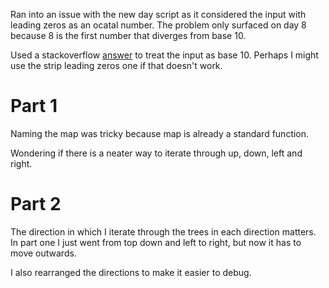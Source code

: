 Ran into an issue with the new day script as it considered the input with leading zeros as an ocatal number.
The problem only surfaced on day 8 because 8 is the first number that diverges from base 10.

Used a stackoverflow [answer](https://stackoverflow.com/questions/8078167/printf-in-bash-09-and-08-are-invalid-numbers-07-and-06-are-fine) to treat the input as base 10. Perhaps I might use the strip leading zeros one if that doesn't work.

# Part 1

Naming the map was tricky because map is already a standard function.

Wondering if there is a neater way to iterate through up, down, left and right.

# Part 2

The direction in which I iterate through the trees in each direction matters. 
In part one I just went from top down and left to right, but now it has to move outwards.

I also rearranged the directions to make it easier to debug.

